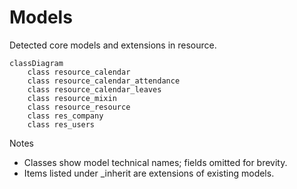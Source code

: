 # Models

Detected core models and extensions in resource.

```mermaid
classDiagram
    class resource_calendar
    class resource_calendar_attendance
    class resource_calendar_leaves
    class resource_mixin
    class resource_resource
    class res_company
    class res_users
```

Notes
- Classes show model technical names; fields omitted for brevity.
- Items listed under _inherit are extensions of existing models.

